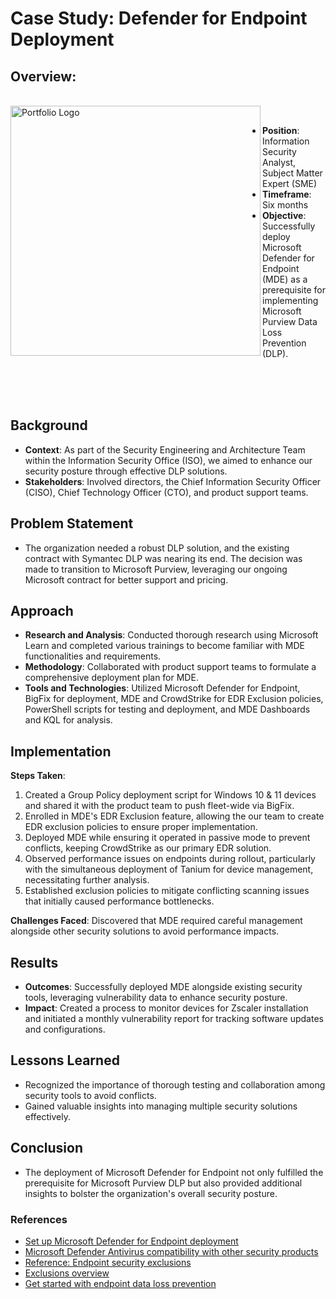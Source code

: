 # Case Study:  Defender for Endpoint Deployment

## Overview:
</br>

<img align="left" alt="Portfolio Logo" width="400px" src="https://emsroute.com/wp-content/uploads/2022/01/defendelogo.png" />
</br>

- **Position**:  Information Security Analyst, Subject Matter Expert (SME)
- **Timeframe**:  Six months
- **Objective**:  Successfully deploy Microsoft Defender for Endpoint (MDE) as a prerequisite for implementing Microsoft Purview Data Loss Prevention (DLP).  
</br>
</br>
</br>


## Background
- **Context**:  As part of the Security Engineering and Architecture Team within the Information Security Office (ISO), we aimed to enhance our security posture through effective DLP solutions.  
- **Stakeholders**:  Involved directors, the Chief Information Security Officer (CISO), Chief Technology Officer (CTO), and product support teams. 

## Problem Statement
- The organization needed a robust DLP solution, and the existing contract with Symantec DLP was nearing its end.  The decision was made to transition to Microsoft Purview, leveraging our ongoing Microsoft contract for better support and pricing.  

## Approach
- **Research and Analysis**:  Conducted thorough research using Microsoft Learn and completed various trainings to become familiar with MDE functionalities and requirements.
- **Methodology**:  Collaborated with product support teams to formulate a comprehensive deployment plan for MDE.
- **Tools and Technologies**:  Utilized Microsoft Defender for Endpoint, BigFix for deployment, MDE and CrowdStrike for EDR Exclusion policies, PowerShell scripts for testing and deployment, and MDE Dashboards and KQL for analysis.  

## Implementation
**Steps Taken**:
1. Created a Group Policy deployment script for Windows 10 & 11 devices and shared it with the product team to push fleet-wide via BigFix.  
2.	Enrolled in MDE's EDR Exclusion feature, allowing the our team to create EDR exclusion policies to ensure proper implementation.   
3.	Deployed MDE while ensuring it operated in passive mode to prevent conflicts, keeping CrowdStrike as our primary EDR solution.  
4.	Observed performance issues on endpoints during rollout, particularly with the simultaneous deployment of Tanium for device management, necessitating further analysis.
5.	Established exclusion policies to mitigate conflicting scanning issues that initially caused performance bottlenecks.

**Challenges Faced**:  Discovered that MDE required careful management alongside other security solutions to avoid performance impacts.  

## Results
- **Outcomes**:  Successfully deployed MDE alongside existing security tools, leveraging vulnerability data to enhance security posture.  
- **Impact**:  Created a process to monitor devices for Zscaler installation and initiated a monthly vulnerability report for tracking software updates and configurations.  

## Lessons Learned
- Recognized the importance of thorough testing and collaboration among security tools to avoid conflicts.  
- Gained valuable insights into managing multiple security solutions effectively.  

## Conclusion
- The deployment of Microsoft Defender for Endpoint not only fulfilled the prerequisite for Microsoft Purview DLP but also provided additional insights to bolster the organization's overall security posture.  

### References
- [Set up Microsoft Defender for Endpoint deployment](https://learn.microsoft.com/en-us/defender-endpoint/production-deployment)
- [Microsoft Defender Antivirus compatibility with other security products](https://learn.microsoft.com/en-us/defender-endpoint/microsoft-defender-antivirus-compatibility)
- [Reference: Endpoint security exclusions](https://help.tanium.com/bundle/ug_client_cloud/page/client/security_exclusions.html)
- [Exclusions overview](https://learn.microsoft.com/en-us/defender-endpoint/navigate-defender-endpoint-antivirus-exclusions)
- [Get started with endpoint data loss prevention](https://learn.microsoft.com/en-us/purview/endpoint-dlp-getting-started)
